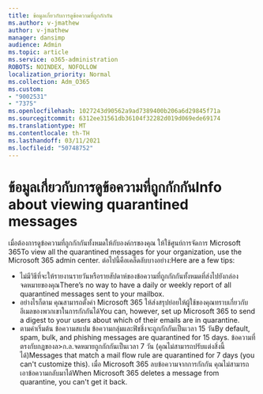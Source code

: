 ```yaml
---
title: ข้อมูลเกี่ยวกับการดูข้อความที่ถูกกักกัน
ms.author: v-jmathew
author: v-jmathew
manager: dansimp
audience: Admin
ms.topic: article
ms.service: o365-administration
ROBOTS: NOINDEX, NOFOLLOW
localization_priority: Normal
ms.collection: Adm_O365
ms.custom:
- "9002531"
- "7375"
ms.openlocfilehash: 1027243d90562a9ad7389400b206a6d29845f71a
ms.sourcegitcommit: 6312ee31561db36104f32282d019d069ede69174
ms.translationtype: MT
ms.contentlocale: th-TH
ms.lasthandoff: 03/11/2021
ms.locfileid: "50748752"
---
```

# <a name="info-about-viewing-quarantined-messages"></a><span data-ttu-id="2fbf1-102">ข้อมูลเกี่ยวกับการดูข้อความที่ถูกกักกัน</span><span class="sxs-lookup"><span data-stu-id="2fbf1-102">Info about viewing quarantined messages</span></span>

<span data-ttu-id="2fbf1-103">เมื่อต้องการดูข้อความที่ถูกกักกันทั้งหมดให้กับองค์กรของคุณ ให้ใช้ศูนย์การจัดการ Microsoft 365</span><span class="sxs-lookup"><span data-stu-id="2fbf1-103">To view all the quarantined messages for your organization, use the Microsoft 365 admin center.</span></span> <span data-ttu-id="2fbf1-104">ต่อไปนี้คือเคล็ดลับบางอย่าง:</span><span class="sxs-lookup"><span data-stu-id="2fbf1-104">Here are a few tips:</span></span>

- <span data-ttu-id="2fbf1-105">ไม่มีวิธีที่จะให้รายงานรายวันหรือรายสัปดาห์ของข้อความที่ถูกกักกันทั้งหมดที่ส่งไปยังกล่องจดหมายของคุณ</span><span class="sxs-lookup"><span data-stu-id="2fbf1-105">There’s no way to have a daily or weekly report of all quarantined messages sent to your mailbox.</span></span>
- <span data-ttu-id="2fbf1-106">อย่างไรก็ตาม คุณสามารถตั้งค่า Microsoft 365 ให้ส่งสรุปย่อยให้ผู้ใช้ของคุณทราบเกี่ยวกับอีเมลของพวกเขาในการกักกันได้</span><span class="sxs-lookup"><span data-stu-id="2fbf1-106">You can, however, set up Microsoft 365 to send a digest to your users about which of their emails are in quarantine.</span></span>
- <span data-ttu-id="2fbf1-107">ตามค่าเริ่มต้น ข้อความสแปม ข้อความกลุ่มและฟิชชิ่งจะถูกกักกันเป็นเวลา 15 วัน</span><span class="sxs-lookup"><span data-stu-id="2fbf1-107">By default, spam, bulk, and phishing messages are quarantined for 15 days.</span></span> <span data-ttu-id="2fbf1-108">ข้อความที่ตรงกับกฎของล>ก.ล.จดหมายถูกกักกันเป็นเวลา 7 วัน (คุณไม่สามารถปรับแต่งสิ่งนี้ได้)</span><span class="sxs-lookup"><span data-stu-id="2fbf1-108">Messages that match a mail flow rule are quarantined for 7 days (you can't customize this).</span></span> <span data-ttu-id="2fbf1-109">เมื่อ Microsoft 365 ลบข้อความจากการกักกัน คุณไม่สามารถเอาข้อความกลับมาได้</span><span class="sxs-lookup"><span data-stu-id="2fbf1-109">When Microsoft 365 deletes a message from quarantine, you can't get it back.</span></span>

